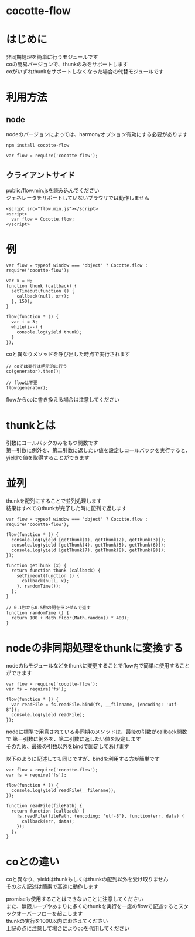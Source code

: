 cocotte-flow
=====

# はじめに

非同期処理を簡単に行うモジュールです  
coの簡易バージョンで、thunkのみをサポートします  
coがいずれthunkをサポートしなくなった場合の代替モジュールです

# 利用方法

## node

nodeのバージョンによっては、harmonyオプション有効にする必要があります

```
npm install cocotte-flow
```

```
var flow = require('cocotte-flow');
```

## クライアントサイド

public/flow.min.jsを読み込んでください  
ジェネレータをサポートしていないブラウザでは動作しません

```
<script src="flow.min.js"></script>
<script>
  var flow = Cocotte.flow;
</script>
```

# 例

```
var flow = typeof window === 'object' ? Cocotte.flow : require('cocotte-flow');

var x = 0;
function thunk (callback) {
  setTimeout(function () {
    callback(null, x++);
  }, 150);
}

flow(function * () {
  var i = 3;
  while(i--) {
    console.log(yield thunk);
  }
});
```

coと異なりメソッドを呼び出した時点で実行されます

```
// coでは実行は明示的に行う
co(generator).then();

// flowは不要
flow(generator);
``` 

flowからcoに書き換える場合は注意してください

# thunkとは

引数にコールバックのみをもつ関数です  
第一引数に例外を、第二引数に返したい値を設定しコールバックを実行すると、
yieldで値を取得することができます


# 並列

thunkを配列にすることで並列処理します  
結果はすべてのthunkが完了した時に配列で返します


```
var flow = typeof window === 'object' ? Cocotte.flow : require('cocotte-flow');

flow(function * () {
  console.log(yield [getThunk(1), getThunk(2), getThunk(3)]);
  console.log(yield [getThunk(4), getThunk(5), getThunk(6)]);
  console.log(yield [getThunk(7), getThunk(8), getThunk(9)]);
});

function getThunk (x) {
  return function thunk (callback) {
    setTimeout(function () {
      callback(null, x);
    }, randomTime());
  };
}

// 0.1秒から0.5秒の間をランダムで返す
function randomTime () {
  return 100 + Math.floor(Math.random() * 400);
}
```

# nodeの非同期処理をthunkに変換する

nodeのfsモジュールなどをthunkに変更することでflow内で簡単に使用することができます  

```
var flow = require('cocotte-flow');
var fs = require('fs');

flow(function * () {
  var readFile = fs.readFile.bind(fs, __filename, {encoding: 'utf-8'});
  console.log(yield readFile);
});
```

nodeに標準で用意されている非同期のメソッドは、最後の引数がcallback関数で
第一引数に例外を、第二引数に返したい値を設定します  
そのため、最後の引数以外をbindで固定してあげます

以下のように記述しても同じですが、bindを利用する方が簡単です

```
var flow = require('cocotte-flow');
var fs = require('fs');

flow(function * () {
  console.log(yield readFile(__filename));
});

function readFile(filePath) {
  return function (callback) {
    fs.readFile(filePath, {encoding: 'utf-8'}, function(err, data) {
      callback(err, data);
    });
  };
}
```

# coとの違い

coと異なり、yieldはthunkもしくはthunkの配列以外を受け取りません  
そのぶん記述は簡素で高速に動作します  

promiseも使用することはできないことに注意してください  
また、無限ループやあまりに多くのthunkを実行を一度のflowで記述するとスタックオーバーフローを起こします  
thunkの実行を1000以内におさえてください  
上記の点に注意して場合によりcoを代用してください
